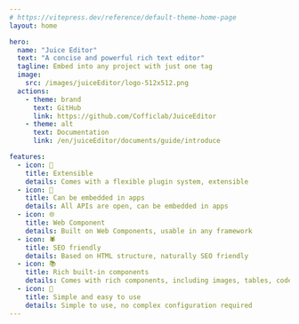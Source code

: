 ```yaml
---
# https://vitepress.dev/reference/default-theme-home-page
layout: home

hero:
  name: "Juice Editor"
  text: "A concise and powerful rich text editor"
  tagline: Embed into any project with just one tag
  image: 
    src: /images/juiceEditor/logo-512x512.png
  actions:
    - theme: brand
      text: GitHub
      link: https://github.com/Cofficlab/JuiceEditor
    - theme: alt
      text: Documentation
      link: /en/juiceEditor/documents/guide/introduce

features:
  - icon: 🔌
    title: Extensible
    details: Comes with a flexible plugin system, extensible
  - icon: 📱
    title: Can be embedded in apps
    details: All APIs are open, can be embedded in apps
  - icon: 🌐
    title: Web Component
    details: Built on Web Components, usable in any framework
  - icon: 🕷️
    title: SEO friendly
    details: Based on HTML structure, naturally SEO friendly
  - icon: 📚
    title: Rich built-in components
    details: Comes with rich components, including images, tables, code blocks, etc.
  - icon: 🎁
    title: Simple and easy to use
    details: Simple to use, no complex configuration required
---
```


<style>
:root {
  --vp-home-hero-name-color: transparent;
  --vp-home-hero-name-background: -webkit-linear-gradient(120deg, #bd34fe 30%, #41d1ff);

  --vp-home-hero-image-background-image: linear-gradient(-45deg, #bd34fe 50%, #47caff 50%);
  --vp-home-hero-image-filter: blur(44px);
}

@media (min-width: 640px) {
  :root {
    --vp-home-hero-image-filter: blur(56px);
  }
}

@media (min-width: 960px) {
  :root {
    --vp-home-hero-image-filter: blur(68px);
  }
}
</style>